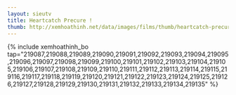 ```yaml
---
layout: sieutv
title: Heartcatch Precure !
thumb: http://xemhoathinh.net/data/images/films/thumb/heartcatch-precure-heartcatch-precure-2009.jpg
---
```

{% include xemhoathinh_bo tap="219087,219088,219089,219090,219091,219092,219093,219094,219095,219096,219097,219098,219099,219100,219101,219102,219103,219104,219105,219106,219107,219108,219109,219110,219111,219112,219113,219114,219115,219116,219117,219118,219119,219120,219121,219122,219123,219124,219125,219126,219127,219128,219129,219130,219131,219132,219133,219134,219135" %} 
